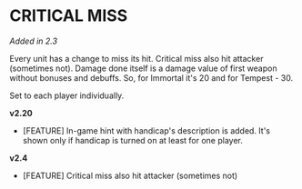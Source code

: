 # CRITICAL MISS

*Added in 2.3*

Every unit has a change to miss its hit. Critical miss also hit attacker (sometimes not). Damage done itself is a damage value of first weapon without bonuses and debuffs. So, for Immortal it's 20 and for Tempest - 30.

Set to each player individually.

**v2.20**

* [FEATURE] In-game hint with handicap's description is added. It's shown only if handicap is turned on at least for one player.

**v2.4**

* [FEATURE]	Critical miss also hit attacker (sometimes not)
